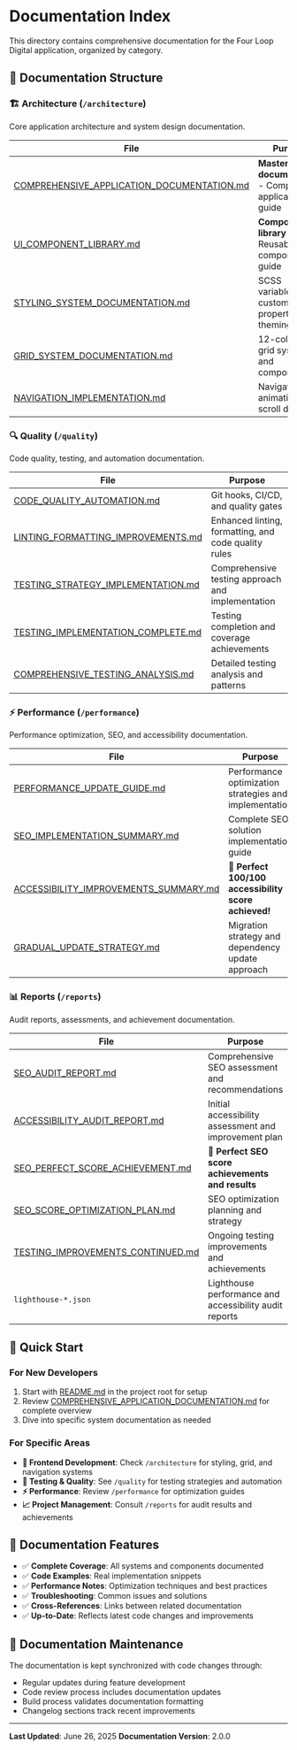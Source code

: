 # Documentation Index

This directory contains comprehensive documentation for the Four Loop Digital application, organized
by category.

## 📁 Documentation Structure

### 🏗️ Architecture (`/architecture`)

Core application architecture and system design documentation.

| File                                                                                                    | Purpose                                               |
| ------------------------------------------------------------------------------------------------------- | ----------------------------------------------------- |
| [COMPREHENSIVE_APPLICATION_DOCUMENTATION.md](./architecture/COMPREHENSIVE_APPLICATION_DOCUMENTATION.md) | **Master documentation** - Complete application guide |
| [UI_COMPONENT_LIBRARY.md](./architecture/UI_COMPONENT_LIBRARY.md)                                       | **Component library** - Reusable UI components guide  |
| [STYLING_SYSTEM_DOCUMENTATION.md](./architecture/STYLING_SYSTEM_DOCUMENTATION.md)                       | SCSS variables, CSS custom properties, theming        |
| [GRID_SYSTEM_DOCUMENTATION.md](./architecture/GRID_SYSTEM_DOCUMENTATION.md)                             | 12-column grid system and components                  |
| [NAVIGATION_IMPLEMENTATION.md](./architecture/NAVIGATION_IMPLEMENTATION.md)                             | Navigation animations and scroll detection            |

### 🔍 Quality (`/quality`)

Code quality, testing, and automation documentation.

| File                                                                               | Purpose                                              |
| ---------------------------------------------------------------------------------- | ---------------------------------------------------- |
| [CODE_QUALITY_AUTOMATION.md](./quality/CODE_QUALITY_AUTOMATION.md)                 | Git hooks, CI/CD, and quality gates                  |
| [LINTING_FORMATTING_IMPROVEMENTS.md](./quality/LINTING_FORMATTING_IMPROVEMENTS.md) | Enhanced linting, formatting, and code quality rules |
| [TESTING_STRATEGY_IMPLEMENTATION.md](./quality/TESTING_STRATEGY_IMPLEMENTATION.md) | Comprehensive testing approach and implementation    |
| [TESTING_IMPLEMENTATION_COMPLETE.md](./quality/TESTING_IMPLEMENTATION_COMPLETE.md) | Testing completion and coverage achievements         |
| [COMPREHENSIVE_TESTING_ANALYSIS.md](./quality/COMPREHENSIVE_TESTING_ANALYSIS.md)   | Detailed testing analysis and patterns               |

### ⚡ Performance (`/performance`)

Performance optimization, SEO, and accessibility documentation.

| File                                                                                         | Purpose                                                |
| -------------------------------------------------------------------------------------------- | ------------------------------------------------------ |
| [PERFORMANCE_UPDATE_GUIDE.md](./performance/PERFORMANCE_UPDATE_GUIDE.md)                     | Performance optimization strategies and implementation |
| [SEO_IMPLEMENTATION_SUMMARY.md](./performance/SEO_IMPLEMENTATION_SUMMARY.md)                 | Complete SEO solution implementation guide             |
| [ACCESSIBILITY_IMPROVEMENTS_SUMMARY.md](./performance/ACCESSIBILITY_IMPROVEMENTS_SUMMARY.md) | 🎉 **Perfect 100/100 accessibility score achieved!**   |
| [GRADUAL_UPDATE_STRATEGY.md](./performance/GRADUAL_UPDATE_STRATEGY.md)                       | Migration strategy and dependency update approach      |

### 📊 Reports (`/reports`)

Audit reports, assessments, and achievement documentation.

| File                                                                             | Purpose                                                |
| -------------------------------------------------------------------------------- | ------------------------------------------------------ |
| [SEO_AUDIT_REPORT.md](./reports/SEO_AUDIT_REPORT.md)                             | Comprehensive SEO assessment and recommendations       |
| [ACCESSIBILITY_AUDIT_REPORT.md](./reports/ACCESSIBILITY_AUDIT_REPORT.md)         | Initial accessibility assessment and improvement plan  |
| [SEO_PERFECT_SCORE_ACHIEVEMENT.md](./reports/SEO_PERFECT_SCORE_ACHIEVEMENT.md)   | 🎉 **Perfect SEO score achievements and results**      |
| [SEO_SCORE_OPTIMIZATION_PLAN.md](./reports/SEO_SCORE_OPTIMIZATION_PLAN.md)       | SEO optimization planning and strategy                 |
| [TESTING_IMPROVEMENTS_CONTINUED.md](./reports/TESTING_IMPROVEMENTS_CONTINUED.md) | Ongoing testing improvements and achievements          |
| `lighthouse-*.json`                                                              | Lighthouse performance and accessibility audit reports |

## 🚀 Quick Start

### For New Developers

1. Start with [README.md](../README.md) in the project root for setup
2. Review
   [COMPREHENSIVE_APPLICATION_DOCUMENTATION.md](./architecture/COMPREHENSIVE_APPLICATION_DOCUMENTATION.md)
   for complete overview
3. Dive into specific system documentation as needed

### For Specific Areas

- **🎨 Frontend Development**: Check `/architecture` for styling, grid, and navigation systems
- **🧪 Testing & Quality**: See `/quality` for testing strategies and automation
- **⚡ Performance**: Review `/performance` for optimization guides
- **📈 Project Management**: Consult `/reports` for audit results and achievements

## 📖 Documentation Features

- ✅ **Complete Coverage**: All systems and components documented
- ✅ **Code Examples**: Real implementation snippets
- ✅ **Performance Notes**: Optimization techniques and best practices
- ✅ **Troubleshooting**: Common issues and solutions
- ✅ **Cross-References**: Links between related documentation
- ✅ **Up-to-Date**: Reflects latest code changes and improvements

## 🔄 Documentation Maintenance

The documentation is kept synchronized with code changes through:

- Regular updates during feature development
- Code review process includes documentation updates
- Build process validates documentation formatting
- Changelog sections track recent improvements

---

**Last Updated**: June 26, 2025 **Documentation Version**: 2.0.0
